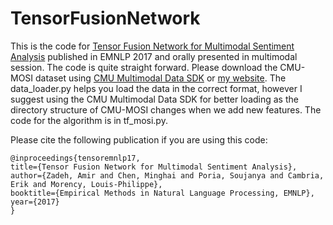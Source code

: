 # TensorFusionNetwork
This is the code for [Tensor Fusion Network for Multimodal Sentiment Analysis](https://aclanthology.info/papers/D17-1116/d17-1116) published in EMNLP 2017 and orally presented in multimodal session. The code is quite straight forward. Please download the CMU-MOSI dataset using [CMU Multimodal Data SDK](https://github.com/A2Zadeh/CMU-MultimodalDataSDK) or [my website](https://www.amir-zadeh.com/mosi-eula). The data_loader.py helps you load the data in the correct format, however I suggest using the CMU Multimodal Data SDK for better loading as the directory structure of CMU-MOSI changes when we add new features. The code for the algorithm is in tf_mosi.py.  


Please cite the following publication if you are using this code:

```
@inproceedings{tensoremnlp17,
title={Tensor Fusion Network for Multimodal Sentiment Analysis},
author={Zadeh, Amir and Chen, Minghai and Poria, Soujanya and Cambria, Erik and Morency, Louis-Philippe},
booktitle={Empirical Methods in Natural Language Processing, EMNLP},
year={2017}
}
```

